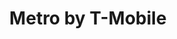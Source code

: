 ---
title: "Metro by T-Mobile"
url: /chicago/metro-by-t-mobile-south-ashland-avenue/
shop: mobile phone
---